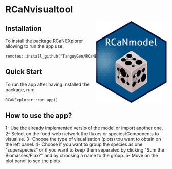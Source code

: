 # RCaNvisualtool
<img src="inst/app/www/logo_rcan.png" align="right" width="220" />

## Installation
To install the package RCaNEXplorer allowing to run the app use:
```
remotes::install_github("TanguyGen/RCaNExplorer")
```

## Quick Start
To run the app after having installed the package, run:
```
RCaNExplorer::run_app()
```

## How to use the app?
1- Use the already implemented versio of the model or import another one.
2- Select on the food-web network the fluxes or species/Components to visualise.
3- Choose the type of visualisation (plots) tou want to obtain on the left panel.
4- Choose if you want to group the species as one "superspecies" or if you want to keep them separated by clicking "Sum the Biomasses/Flux?" and by choosing a name to the group.
5- Move on the plot panel to see the plots